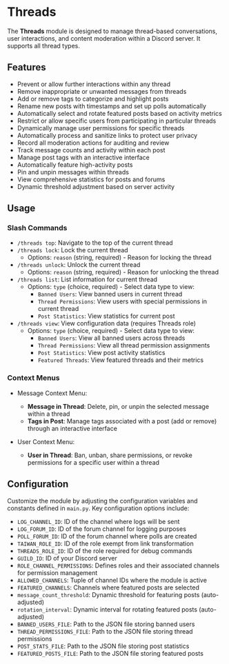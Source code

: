 # Threads

The **Threads** module is designed to manage thread-based conversations, user interactions, and content moderation within a Discord server. It supports all thread types.

## Features

- Prevent or allow further interactions within any thread
- Remove inappropriate or unwanted messages from threads
- Add or remove tags to categorize and highlight posts
- Rename new posts with timestamps and set up polls automatically
- Automatically select and rotate featured posts based on activity metrics
- Restrict or allow specific users from participating in particular threads
- Dynamically manage user permissions for specific threads
- Automatically process and sanitize links to protect user privacy
- Record all moderation actions for auditing and review
- Track message counts and activity within each post
- Manage post tags with an interactive interface
- Automatically feature high-activity posts
- Pin and unpin messages within threads
- View comprehensive statistics for posts and forums
- Dynamic threshold adjustment based on server activity

## Usage

### Slash Commands

- `/threads top`: Navigate to the top of the current thread
- `/threads lock`: Lock the current thread
  - Options: `reason` (string, required) - Reason for locking the thread
- `/threads unlock`: Unlock the current thread
  - Options: `reason` (string, required) - Reason for unlocking the thread
- `/threads list`: List information for current thread
  - Options: `type` (choice, required) - Select data type to view:
    - `Banned Users`: View banned users in current thread
    - `Thread Permissions`: View users with special permissions in current thread
    - `Post Statistics`: View statistics for current post
- `/threads view`: View configuration data (requires Threads role)
  - Options: `type` (choice, required) - Select data type to view:
    - `Banned Users`: View all banned users across threads
    - `Thread Permissions`: View all thread permission assignments
    - `Post Statistics`: View post activity statistics
    - `Featured Threads`: View featured threads and their metrics

### Context Menus

- Message Context Menu:
  - **Message in Thread**: Delete, pin, or unpin the selected message within a thread
  - **Tags in Post**: Manage tags associated with a post (add or remove) through an interactive interface

- User Context Menu:
  - **User in Thread**: Ban, unban, share permissions, or revoke permissions for a specific user within a thread

## Configuration

Customize the module by adjusting the configuration variables and constants defined in `main.py`. Key configuration options include:

- `LOG_CHANNEL_ID`: ID of the channel where logs will be sent
- `LOG_FORUM_ID`: ID of the forum channel for logging purposes
- `POLL_FORUM_ID`: ID of the forum channel where polls are created
- `TAIWAN_ROLE_ID`: ID of the role exempt from link transformation
- `THREADS_ROLE_ID`: ID of the role required for debug commands
- `GUILD_ID`: ID of your Discord server
- `ROLE_CHANNEL_PERMISSIONS`: Defines roles and their associated channels for permission management
- `ALLOWED_CHANNELS`: Tuple of channel IDs where the module is active
- `FEATURED_CHANNELS`: Channels where featured posts are selected
- `message_count_threshold`: Dynamic threshold for featuring posts (auto-adjusted)
- `rotation_interval`: Dynamic interval for rotating featured posts (auto-adjusted)
- `BANNED_USERS_FILE`: Path to the JSON file storing banned users
- `THREAD_PERMISSIONS_FILE`: Path to the JSON file storing thread permissions
- `POST_STATS_FILE`: Path to the JSON file storing post statistics
- `FEATURED_POSTS_FILE`: Path to the JSON file storing featured posts
